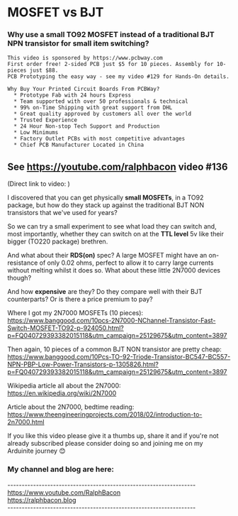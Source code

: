 # MOSFET vs BJT  
### Why use a small TO92 MOSFET instead of a traditional BJT NPN transistor for small item switching?  
```
This video is sponsored by https://www.pcbway.com  
First order free! 2-sided PCB just $5 for 10 pieces. Assembly for 10-pieces just $88.
PCB Prototyping the easy way - see my video #129 for Hands-On details.

Why Buy Your Printed Circuit Boards From PCBWay?  
  * Prototype Fab with 24 hours Express  
  * Team supported with over 50 professionals & technical  
  * 99% on-Time Shipping with great support from DHL  
  * Great quality approved by customers all over the world  
  * Trusted Experience  
  * 24 Hour Non-stop Tech Support and Production  
  * Low Minimums  
  * Factory Outlet PCBs with most competitive advantages  
  * Chief PCB Manufacturer Located in China 
```
## See https://youtube.com/ralphbacon video #136  
(Direct link to video: )

I discovered that you can get physically **small MOSFETs**, in a TO92 package, but how do they stack up against the traditional BJT NON transistors that we've used for years?

So we can try a small experiment to see what load they can switch and, most importantly, whether they can switch on at the **TTL level** 5v like their bigger (TO220 package) brethren.

And what about their **RDS(on)** spec? A large MOSFET might have an on-resistance of only 0.02 ohms, perfect to allow it to carry large currents without melting whilst it does so. What about these little 2N7000 devices though?

And how **expensive** are they? Do they compare well with their BJT counterparts? Or is there a price premium to pay?  

Where I got my 2N7000 MOSFETs (10 pieces):  
https://www.banggood.com/10pcs-2N7000-NChannel-Transistor-Fast-Switch-MOSFET-TO92-p-924050.html?p=FQ040729393382015118&utm_campaign=25129675&utm_content=3897  

Then again, 10 pieces of a common BJT NON transistor are pretty cheap:  
https://www.banggood.com/10Pcs-TO-92-Triode-Transistor-BC547-BC557-NPN-PBP-Low-Power-Transistors-p-1305826.html?p=FQ040729393382015118&utm_campaign=25129675&utm_content=3897    

Wikipedia article all about the 2N7000:  
https://en.wikipedia.org/wiki/2N7000

Article about the 2N7000, bedtime reading:  
https://www.theengineeringprojects.com/2018/02/introduction-to-2n7000.html


If you like this video please give it a thumbs up, share it and if you're not already subscribed please consider doing so and joining me on my Arduinite journey 😊

### My channel and blog are here: ###  
\------------------------------------------------------------------  
https://www.youtube.com/RalphBacon  
https://ralphbacon.blog  
\------------------------------------------------------------------  
